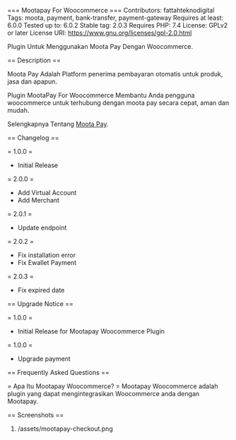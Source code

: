 === Mootapay For Woocommerce ===
Contributors: fattahteknodigital
Tags: moota, payment, bank-transfer, payment-gateway
Requires at least: 6.0.0
Tested up to: 6.0.2
Stable tag: 2.0.3
Requires PHP: 7.4
License: GPLv2 or later
License URI: https://www.gnu.org/licenses/gpl-2.0.html

Plugin Untuk Menggunakan Moota Pay Dengan Woocommerce.

== Description ==

Moota Pay Adalah Platform penerima pembayaran otomatis untuk produk, jasa dan apapun.

Plugin MootaPay For Woocommerce Membantu Anda pengguna woocommerce untuk terhubung dengan moota pay secara cepat, aman dan mudah.

Selengkapnya Tentang [Moota Pay](https://mootapay.com).

== Changelog ==

= 1.0.0 =

- Initial Release

= 2.0.0 =

- Add Virtual Account
- Add Merchant

= 2.0.1 =

- Update endpoint

= 2.0.2 =

- Fix installation error
- Fix Ewallet Payment

= 2.0.3 =

- Fix expired date

== Upgrade Notice ==

= 1.0.0 =

- Initial Release for Mootapay Woocommerce Plugin

= 1.0.0 =

- Upgrade payment

== Frequently Asked Questions ==

= Apa Itu Mootapay Woocommerce? =
Mootapay Woocommerce adalah plugin yang dapat mengintegrasikan Woocommerce anda dengan Mootapay.

== Screenshots ==

1. /assets/mootapay-checkout.png
